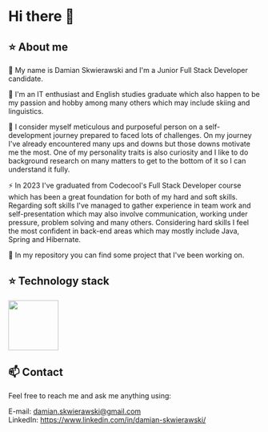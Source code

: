 # Hi there 👋

## :star: About me

💬 My name is Damian Skwierawski and I'm a Junior Full Stack Developer candidate.

🌱 I'm an IT enthusiast and English studies graduate which also happen to be my passion and hobby among many others which may include skiing and linguistics. 

🤔 I consider myself meticulous and purposeful person on a self-development journey prepared to faced lots of challenges. On my journey I've already encountered many ups and downs but those downs motivate me the most.
One of my personality traits is also curiosity and I like to do background research on many matters to get to the bottom of it so I can understand it fully.

⚡ In 2023 I've graduated from Codecool's Full Stack Developer course which has been a great foundation for both of my hard and soft skills.
Regarding soft skills I've managed to gather experience in team work and self-presentation which may also involve communication, working under pressure, problem solving and many others.
Considering hard skills I feel the most confident in back-end areas which may mostly include Java, Spring and Hibernate.

🔭 In my repository you can find some project that I've been working on.

## :star: Technology stack
<div align="left">
	<img height="100" src="https://skillicons.dev/icons?i=bootstrap,css,docker,figma,flask,git,github,heroku,hibernate,html,java,js,maven,postgres,postman,powershell,py,react,spring&theme=dark"/>
</div>

## :mailbox: Contact
Feel free to reach me and ask me anything using:

E-mail: damian.skwierawski@gmail.com <br />
LinkedIn: https://www.linkedin.com/in/damian-skwierawski/

<!--
**damskw/damskw** is a ✨ _special_ ✨ repository because its `README.md` (this file) appears on your GitHub profile.

Here are some ideas to get you started:

- 🔭 I’m currently working on ...
- 🌱 I’m currently learning ...
- 👯 I’m looking to collaborate on ...
- 🤔 I’m looking for help with ...
- 💬 Ask me about ...
- 📫 How to reach me: ...
- 😄 Pronouns: ...
- ⚡ Fun fact: ...
-->
